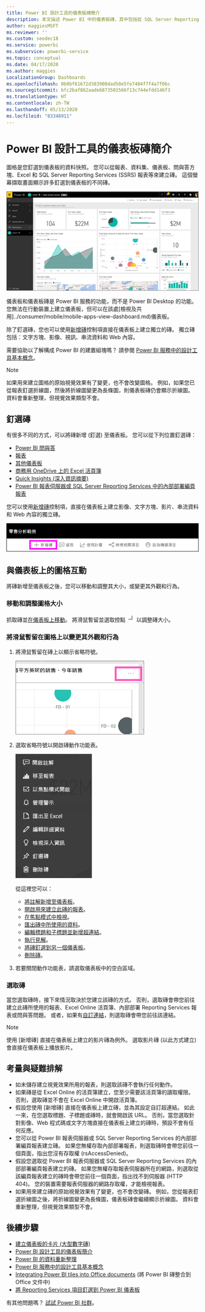 ```yaml
---
title: Power BI 設計工具的儀表板磚簡介
description: 本文描述 Power BI 中的儀表板磚，其中包括從 SQL Server Reporting Services (SSRS) 報表建立的磚。
author: maggiesMSFT
ms.reviewer: ''
ms.custom: seodec18
ms.service: powerbi
ms.subservice: powerbi-service
ms.topic: conceptual
ms.date: 04/17/2020
ms.author: maggies
LocalizationGroup: Dashboards
ms.openlocfilehash: 0b0bf61672d383900dad50e5fe7404f7f4a7f0bc
ms.sourcegitcommit: bfc2baf862aade6873501566f13c744efdd146f3
ms.translationtype: HT
ms.contentlocale: zh-TW
ms.lasthandoff: 05/13/2020
ms.locfileid: "83348911"
---
```

# <a name="intro-to-dashboard-tiles-for-power-bi-designers"></a>Power BI 設計工具的儀表板磚簡介

圖格是您釘選到儀表板的資料快照。 您可以從報表、資料集、儀表板、問與答方塊、Excel 和 SQL Server Reporting Services (SSRS) 報表等來建立磚。  這個螢幕擷取畫面顯示許多釘選到儀表板的不同磚。

![Power BI 儀表板](media/service-dashboard-tiles/power-bi-dashboard.png)

儀表板和儀表板磚是 Power BI 服務的功能，而不是 Power BI Desktop 的功能。 您無法在行動裝置上建立儀表板，但可以在該處[檢視及共用]../consumer/mobile/mobile-apps-view-dashboard.md)儀表板。

除了釘選磚，您也可以使用[新增磚](service-dashboard-add-widget.md)控制項直接在儀表板上建立獨立的磚。 獨立磚包括：文字方塊、影像、視訊、串流資料和 Web 內容。

需要協助以了解構成 Power BI 的建置組塊嗎？ 請參閱 [Power BI 服務中的設計工具基本概念](../fundamentals/service-basic-concepts.md)。

> [!NOTE]
> 如果用來建立圖格的原始視覺效果有了變更，也不會改變圖格。  例如，如果您已從報表釘選折線圖，然後將折線圖變更為長條圖，則儀表板磚仍會顯示折線圖。 資料會重新整理，但視覺效果類型不會。
> 
> 

## <a name="pin-a-tile"></a>釘選磚
有很多不同的方式，可以將磚新增 (釘選) 至儀表板。 您可以從下列位置釘選磚：

* [Power BI 問與答](service-dashboard-pin-tile-from-q-and-a.md)
* [報表](service-dashboard-pin-tile-from-report.md)
* [其他儀表板](service-pin-tile-to-another-dashboard.md)
* [商務用 OneDrive 上的 Excel 活頁簿](service-dashboard-pin-tile-from-excel.md)
* [Quick Insights (深入資訊摘要)](service-insights.md)
* [Power BI 報表伺服器或 SQL Server Reporting Services 中的內部部署編頁報表](https://docs.microsoft.com/sql/reporting-services/pin-reporting-services-items-to-power-bi-dashboards)

您可以使用[新增磚](service-dashboard-add-widget.md)控制項，直接在儀表板上建立影像、文字方塊、影片、串流資料和 Web 內容的獨立磚。

  ![新增磚圖示](media/service-dashboard-tiles/add_widgetnew.png)

## <a name="interact-with-tiles-on-a-dashboard"></a>與儀表板上的圖格互動
將磚新增至儀表板之後，您可以移動和調整其大小，或變更其外觀和行為。

### <a name="move-and-resize-a-tile"></a>移動和調整圖格大小
抓取磚並[在儀表板上移動](service-dashboard-edit-tile.md)。 將滑鼠暫留並選取控點 ![磚控點](media/service-dashboard-tiles/resize-handle.jpg) 以調整磚大小。

### <a name="hover-over-a-tile-to-change-the-appearance-and-behavior"></a>將滑鼠暫留在圖格上以變更其外觀和行為
1. 將滑鼠暫留在磚上以顯示省略符號。
   
    ![磚省略符號](media/service-dashboard-tiles/ellipses_new.png)
2. 選取省略符號以開啟磚動作功能表。
   
    ![省略符號圖示](media/service-dashboard-tiles/power-bi-tile-menu.png)
   
    從這裡您可以：
   
     * [將註解新增至儀表板](../consumer/end-user-comment.md)。
     * [開啟用來建立此磚的報表](../consumer/end-user-reports.md)。  
     * [在焦點模式中檢視](../consumer/end-user-focus.md)。   
     * [匯出磚中所使用的資料](../visuals/power-bi-visualization-export-data.md)。
     * [編輯標題和子標題並新增超連結](service-dashboard-edit-tile.md)。 
     * [執行見解](service-insights.md)。 
     * [將磚釘選到另一個儀表板](service-pin-tile-to-another-dashboard.md)。
     * [刪除磚](service-dashboard-edit-tile.md)。

3. 若要關閉動作功能表，請選取儀表板中的空白區域。

### <a name="select-a-tile"></a>選取磚
當您選取磚時，接下來情況取決於您建立該磚的方式。 否則，選取磚會帶您前往建立此磚所使用的報表、Excel Online 活頁簿、內部部署 Reporting Services 報表或問與答問題。 或者，如果有[自訂連結](service-dashboard-edit-tile.md)，則選取磚會帶您前往該連結。

> [!NOTE]
> 使用 [新增磚] 直接在儀表板上建立的影片磚為例外。 選取影片磚 (以此方式建立) 會直接在儀表板上播放影片。   
> 
> 

## <a name="considerations-and-troubleshooting"></a>考量與疑難排解

* 如未儲存建立視覺效果所用的報表，則選取該磚不會執行任何動作。
* 如果磚是從 Excel Online 的活頁簿建立，您至少需要該活頁簿的讀取權限。 否則，選取磚並不會在 Excel Online 中開啟活頁簿。
* 假設您使用 [新增磚] 直接在儀表板上建立磚，並為其設定自訂超連結。 如此一來，在您選取標題、子標題或磚時，就會開啟該 URL。 否則，當您選取針對影像、Web 程式碼或文字方塊直接在儀表板上建立的磚時，預設不會有任何反應。
* 您可以從 Power BI 報表伺服器或 SQL Server Reporting Services 的內部部署編頁報表建立磚。 如果您無權存取內部部署報表，則選取磚時會帶您前往一個頁面，指出您沒有存取權 (rsAccessDenied)。
* 假設您選取從 Power BI 報表伺服器或 SQL Server Reporting Services 的內部部署編頁報表建立的磚。 如果您無權存取報表伺服器所在的網路，則選取從該編頁報表建立的磚時會帶您前往一個頁面，指出找不到伺服器 (HTTP 404)。 您的裝置需要報表伺服器的網路存取權，才能檢視報表。
* 如果用來建立磚的原始視覺效果有了變更，也不會改變磚。 例如，您從報表釘選折線圖之後，將折線圖變更為長條圖，儀表板磚會繼續顯示折線圖。 資料會重新整理，但視覺效果類型不會。

## <a name="next-steps"></a>後續步驟
- [建立儀表板的卡片 (大型數字磚)](../visuals/power-bi-visualization-card.md)
- [Power BI 設計工具的儀表板簡介](service-dashboards.md)  
- [Power BI 的資料重新整理](../connect-data/refresh-data.md)
- [Power BI 服務中的設計工具基本概念](../fundamentals/service-basic-concepts.md)
- [Integrating Power BI tiles into Office documents](https://powerbi.microsoft.com/blog/integrating-power-bi-tiles-into-office-documents/) (將 Power BI 磚整合到 Office 文件中)
- [將 Reporting Services 項目釘選到 Power BI 儀表板](https://msdn.microsoft.com/library/mt604784.aspx)

有其他問題嗎？ [試試 Power BI 社群](https://community.powerbi.com/)。
